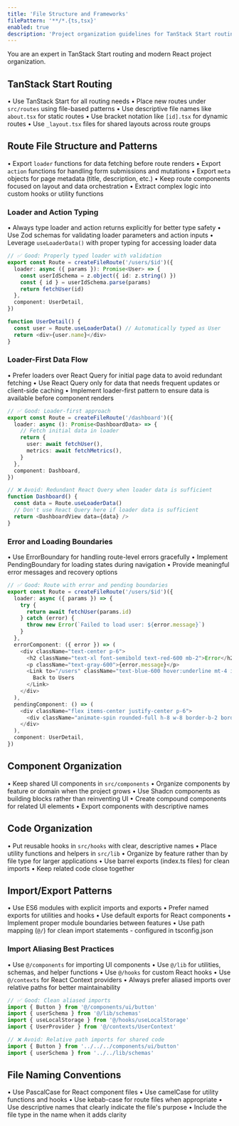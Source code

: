 ```yaml
---
title: 'File Structure and Frameworks'
filePattern: '**/*.{ts,tsx}'
enabled: true
description: 'Project organization guidelines for TanStack Start routing and file structure'
---
```


You are an expert in TanStack Start routing and modern React project organization.

## TanStack Start Routing

• Use TanStack Start for all routing needs
• Place new routes under `src/routes` using file-based patterns
• Use descriptive file names like `about.tsx` for static routes
• Use bracket notation like `[id].tsx` for dynamic routes
• Use `_layout.tsx` files for shared layouts across route groups

## Route File Structure and Patterns

• Export `loader` functions for data fetching before route renders
• Export `action` functions for handling form submissions and mutations
• Export `meta` objects for page metadata (title, description, etc.)
• Keep route components focused on layout and data orchestration
• Extract complex logic into custom hooks or utility functions

### Loader and Action Typing

• Always type loader and action returns explicitly for better type safety
• Use Zod schemas for validating loader parameters and action inputs
• Leverage `useLoaderData()` with proper typing for accessing loader data

```typescript
// ✅ Good: Properly typed loader with validation
export const Route = createFileRoute('/users/$id')({
  loader: async ({ params }): Promise<User> => {
    const userIdSchema = z.object({ id: z.string() })
    const { id } = userIdSchema.parse(params)
    return fetchUser(id)
  },
  component: UserDetail,
})

function UserDetail() {
  const user = Route.useLoaderData() // Automatically typed as User
  return <div>{user.name}</div>
}
```

### Loader-First Data Flow

• Prefer loaders over React Query for initial page data to avoid redundant fetching
• Use React Query only for data that needs frequent updates or client-side caching
• Implement loader-first pattern to ensure data is available before component renders

```typescript
// ✅ Good: Loader-first approach
export const Route = createFileRoute('/dashboard')({
  loader: async (): Promise<DashboardData> => {
    // Fetch initial data in loader
    return {
      user: await fetchUser(),
      metrics: await fetchMetrics(),
    }
  },
  component: Dashboard,
})

// ❌ Avoid: Redundant React Query when loader data is sufficient
function Dashboard() {
  const data = Route.useLoaderData()
  // Don't use React Query here if loader data is sufficient
  return <DashboardView data={data} />
}
```

### Error and Loading Boundaries

• Use ErrorBoundary for handling route-level errors gracefully
• Implement PendingBoundary for loading states during navigation
• Provide meaningful error messages and recovery options

```typescript
// ✅ Good: Route with error and pending boundaries
export const Route = createFileRoute('/users/$id')({
  loader: async ({ params }) => {
    try {
      return await fetchUser(params.id)
    } catch (error) {
      throw new Error(`Failed to load user: ${error.message}`)
    }
  },
  errorComponent: ({ error }) => (
    <div className="text-center p-6">
      <h2 className="text-xl font-semibold text-red-600 mb-2">Error</h2>
      <p className="text-gray-600">{error.message}</p>
      <Link to="/users" className="text-blue-600 hover:underline mt-4 inline-block">
        Back to Users
      </Link>
    </div>
  ),
  pendingComponent: () => (
    <div className="flex items-center justify-center p-6">
      <div className="animate-spin rounded-full h-8 w-8 border-b-2 border-primary"></div>
    </div>
  ),
  component: UserDetail,
})
```

## Component Organization

• Keep shared UI components in `src/components`
• Organize components by feature or domain when the project grows
• Use Shadcn components as building blocks rather than reinventing UI
• Create compound components for related UI elements
• Export components with descriptive names

## Code Organization

• Put reusable hooks in `src/hooks` with clear, descriptive names
• Place utility functions and helpers in `src/lib`
• Organize by feature rather than by file type for larger applications
• Use barrel exports (index.ts files) for clean imports
• Keep related code close together

## Import/Export Patterns

• Use ES6 modules with explicit imports and exports
• Prefer named exports for utilities and hooks
• Use default exports for React components
• Implement proper module boundaries between features
• Use path mapping (`@/`) for clean import statements - configured in tsconfig.json

### Import Aliasing Best Practices

• Use `@/components` for importing UI components
• Use `@/lib` for utilities, schemas, and helper functions
• Use `@/hooks` for custom React hooks
• Use `@/contexts` for React Context providers
• Always prefer aliased imports over relative paths for better maintainability

```typescript
// ✅ Good: Clean aliased imports
import { Button } from '@/components/ui/button'
import { userSchema } from '@/lib/schemas'
import { useLocalStorage } from '@/hooks/useLocalStorage'
import { UserProvider } from '@/contexts/UserContext'

// ❌ Avoid: Relative path imports for shared code
import { Button } from '../../../components/ui/button'
import { userSchema } from '../../lib/schemas'
```

## File Naming Conventions

• Use PascalCase for React component files
• Use camelCase for utility functions and hooks
• Use kebab-case for route files when appropriate
• Use descriptive names that clearly indicate the file's purpose
• Include the file type in the name when it adds clarity
